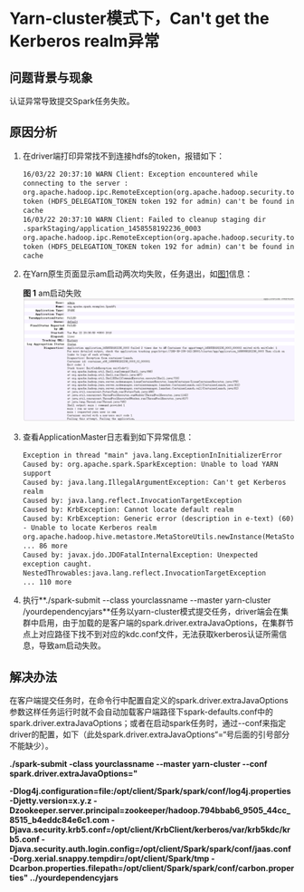 # Yarn-cluster模式下，Can't get the Kerberos realm异常<a name="mrs_03_0110"></a>

## 问题背景与现象<a name="zh-cn_topic_0167276133_sec17e362e6c844a08c01a7aadd6d2f1b"></a>

认证异常导致提交Spark任务失败。

## 原因分析<a name="zh-cn_topic_0167276133_sc0d0c38af5a446df993e9aa270b09cae"></a>

1.  在driver端打印异常找不到连接hdfs的token，报错如下：

    ```
    16/03/22 20:37:10 WARN Client: Exception encountered while connecting to the server : org.apache.hadoop.ipc.RemoteException(org.apache.hadoop.security.token.SecretManager$InvalidToken): token (HDFS_DELEGATION_TOKEN token 192 for admin) can't be found in cache
    16/03/22 20:37:10 WARN Client: Failed to cleanup staging dir .sparkStaging/application_1458558192236_0003
    org.apache.hadoop.ipc.RemoteException(org.apache.hadoop.security.token.SecretManager$InvalidToken): token (HDFS_DELEGATION_TOKEN token 192 for admin) can't be found in cache
    ```

2.  在Yarn原生页面显示am启动两次均失败，任务退出，如[图1](#zh-cn_topic_0167276133_fig2694147172519)信息：

    **图 1**  am启动失败<a name="zh-cn_topic_0167276133_fig2694147172519"></a>  
    ![](figures/am启动失败.png "am启动失败")

3.  查看ApplicationMaster日志看到如下异常信息：

    ```
    Exception in thread "main" java.lang.ExceptionInInitializerError
    Caused by: org.apache.spark.SparkException: Unable to load YARN support
    Caused by: java.lang.IllegalArgumentException: Can't get Kerberos realm
    Caused by: java.lang.reflect.InvocationTargetException
    Caused by: KrbException: Cannot locate default realm
    Caused by: KrbException: Generic error (description in e-text) (60) - Unable to locate Kerberos realm
    org.apache.hadoop.hive.metastore.MetaStoreUtils.newInstance(MetaStoreUtils.java:1410)
    ... 86 more
    Caused by: javax.jdo.JDOFatalInternalException: Unexpected exception caught.
    NestedThrowables:java.lang.reflect.InvocationTargetException
    ... 110 more
    ```

4.  执行**./spark-submit --class yourclassname --master yarn-cluster /yourdependencyjars**任务以yarn-cluster模式提交任务，driver端会在集群中启用，由于加载的是客户端的spark.driver.extraJavaOptions，在集群节点上对应路径下找不到对应的kdc.conf文件，无法获取kerberos认证所需信息，导致am启动失败。

## 解决办法<a name="zh-cn_topic_0167276133_section27565344155035"></a>

在客户端提交任务时，在命令行中配置自定义的spark.driver.extraJavaOptions参数这样任务运行时就不会自动加载客户端路径下spark-defaults.conf中的spark.driver.extraJavaOptions；或者在启动spark任务时，通过--conf来指定driver的配置，如下（此处spark.driver.extraJavaOptions“=“号后面的引号部分不能缺少）。

**./spark-submit -class yourclassname --master yarn-cluster --conf spark.driver.extraJavaOptions="**

**-Dlog4j.configuration=file:/opt/client/Spark/spark/conf/log4j.properties -Djetty.version=x.y.z -Dzookeeper.server.principal=zookeeper/hadoop.794bbab6\_9505\_44cc\_8515\_b4eddc84e6c1.com -Djava.security.krb5.conf=/opt/client/KrbClient/kerberos/var/krb5kdc/krb5.conf -Djava.security.auth.login.config=/opt/client/Spark/spark/conf/jaas.conf -Dorg.xerial.snappy.tempdir=/opt/client/Spark/tmp -Dcarbon.properties.filepath=/opt/client/Spark/spark/conf/carbon.properties" ../yourdependencyjars**

